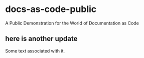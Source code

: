 # docs-as-code-public
A Public Demonstration for the World of Documentation as Code

## here is another update

Some text associated with it.
